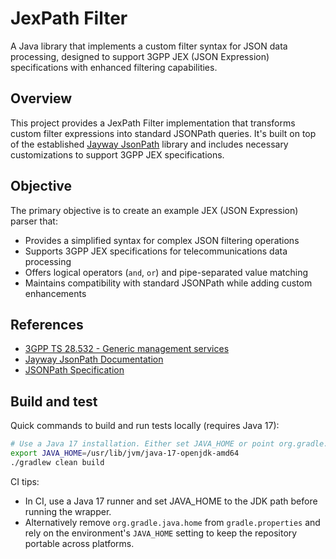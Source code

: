 # JexPath Filter

A Java library that implements a custom filter syntax for JSON data processing, designed to support 3GPP JEX (JSON Expression) specifications with enhanced filtering capabilities.

## Overview

This project provides a JexPath Filter implementation that transforms custom filter expressions into standard JSONPath queries. It's built on top of the established [Jayway JsonPath](https://github.com/json-path/JsonPath) library and includes necessary customizations to support 3GPP JEX specifications.

## Objective

The primary objective is to create an example JEX (JSON Expression) parser that:

- Provides a simplified syntax for complex JSON filtering operations
- Supports 3GPP JEX specifications for telecommunications data processing
- Offers logical operators (`and`, `or`) and pipe-separated value matching
- Maintains compatibility with standard JSONPath while adding custom enhancements

## References

- [3GPP TS 28.532 - Generic management services](https://www.3gpp.org/DynaReport/28532.htm)
- [Jayway JsonPath Documentation](https://github.com/json-path/JsonPath)
- [JSONPath Specification](https://goessner.net/articles/JsonPath/)

## Build and test

Quick commands to build and run tests locally (requires Java 17):

```bash
# Use a Java 17 installation. Either set JAVA_HOME or point org.gradle.java.home.
export JAVA_HOME=/usr/lib/jvm/java-17-openjdk-amd64
./gradlew clean build
```

CI tips:
- In CI, use a Java 17 runner and set JAVA_HOME to the JDK path before running the wrapper.
- Alternatively remove `org.gradle.java.home` from `gradle.properties` and rely on the environment's
	`JAVA_HOME` setting to keep the repository portable across platforms.

